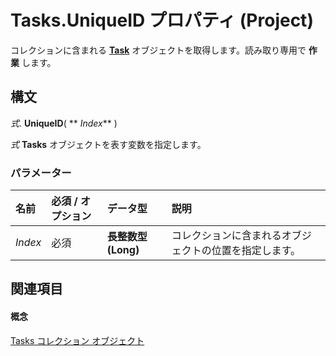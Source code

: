 
# Tasks.UniqueID プロパティ (Project)

コレクションに含まれる **[Task](bc6bb4a5-95a6-9d1f-3e28-92b9548a544a.md)** オブジェクトを取得します。読み取り専用で **作業** します。


## 構文

 _式_. **UniqueID**( ** _Index_** )

 _式_ **Tasks** オブジェクトを表す変数を指定します。


### パラメーター



|**名前**|**必須 / オプション**|**データ型**|**説明**|
|:-----|:-----|:-----|:-----|
| _Index_|必須|**長整数型 (Long)**|コレクションに含まれるオブジェクトの位置を指定します。|

## 関連項目


#### 概念


[Tasks コレクション オブジェクト](b7482b5a-7fac-531e-6793-610faca2f954.md)